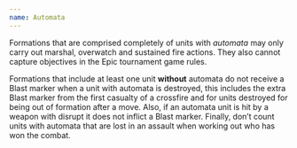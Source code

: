 ```yaml
---
name: Automata
---
```

Formations that are comprised completely of units with _automata_ may only carry out marshal, overwatch and sustained fire actions. They also cannot capture objectives in the Epic tournament game rules.

Formations that include at least one unit **without** automata do not receive a Blast marker when a unit with automata is destroyed, this includes the extra Blast marker from the first casualty of a crossfire and for units destroyed for being out of formation after a move. Also, if an automata unit is hit by a weapon with disrupt it does not inflict a Blast marker. Finally, don’t count units with automata that are lost in an assault when working out who has won the combat.